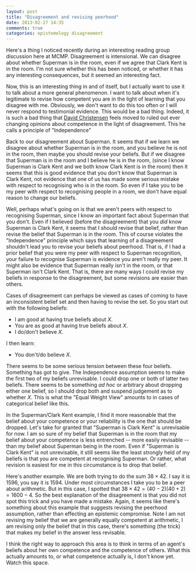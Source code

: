 ```yaml
---
layout: post
title: "Disagreement and revising peerhood"
date: 2013-02-27 14:35
comments: true
categories: epistemology disagreement
---
```

Here's a thing I noticed recently during an interesting reading group discussion here at MCMP.
Disagreement is intensional.
We can disagree about whether Superman is in the room,
even if we agree that Clark Kent is in the room.
I'm not sure whether this has been noticed, or whether it has any interesting consequences,
but it seemed an interesting fact.

<!-- more -->

Now, this is an interesting thing in and of itself,
but I actually want to use it to talk about a more general phenomenon.
I want to talk about when it's legitimate to revise how competent you are
in the light of learning that you disagree with me.
Obviously, we don't want to do this too often or I will
never respond to testimonial evidence.
This would be a bad thing.
Indeed, it is such a bad thing that 
[David Christensen](http://fitelson.org/seminar/christensen.pdf)
feels moved to ruled out ever changing opinions about competence 
in the light of disagreement.
This he calls a principle of "Independence"

Back to our disagreement about Superman.
It seems that if we learn we disagree about whether Superman is in the room,
and you believe he is not in the room, then maybe you should revise your beliefs.
But if we disagree that Superman is in the room and I believe he is in the room,
(since I know Superman is Clark Kent and we both know Clark Kent is in the room)
then it seems that this is good evidence that you don't know that Superman is Clark Kent,
not evidence that one of us has made some serious mistake with respect to recognising who is in the room.
So even if I take you to be my peer with respect to recognising people in a room,
we don't have equal reason to change our beliefs.

Well, perhaps what's going on is that we aren't peers with respect to recognising
Superman, since I know an important fact about Superman that you don't.
Even if I believed (before the disagreement) that you *did* know Superman is Clark Kent,
it seems that I should revise that belief, rather than revise the belief that Superman is in the room.
This of course violates the "Independence" principle which says that learning of a disagreement
shouldn't lead you to revise your beliefs about peerhood.
That is, if I had a prior belief that you were my peer with respect to
Superman recognition, your failure to recognise Superman
is evidence you aren't really my peer.
It might also be evidence that Superman really isn't in the room,
or that Superman isn't Clark Kent.
That is, there are many ways I could revise my beliefs in response to the disagreement,
but some revisions are easier than others.

Cases of disagreement can perhaps be viewed as cases of coming to have an inconsistent belief
set and then having to revise the set.
So you start out with the following beliefs:

 - I am good at having true beliefs about $X$.
 - You are as good at having true beliefs about $X$.
 - I do/don't believe $X$.
 
I then learn:

 - You don't/do believe $X$.

There seems to be some serious tension between these four beliefs.
Something has got to give.
The Independence assumption seems to make the first two of my beliefs unrevisable.
I could drop one or both of latter two beliefs.
There seems to be something *ad hoc* or arbitrary about dropping either one belief,
so I should drop both and suspend judgement as to whether $X$.
This is what the "Equal Weight View" amounts to in cases of categorical belief like this.

In the Superman/Clark Kent example, I find it more reasonable that the belief about your
competence or your reliability is the one that should be dropped.
Let's take for granted that "Superman is Clark Kent" is unrevisable for now.
I am so sure of my belief that Superman is in the room that my belief
about your competence is less entrenched -- more easily revisable --
than my belief about Superman being in the room.
Even if "Superman is Clark Kent" is not unrevisable,
it still seems like the least strongly held of my beliefs
is that you are competent at recognising Superman.
Or rather, what revision is easiest for me in this circumstance is to drop
that belief.

Here's another example.
We are both trying to do the sum $38\times 42$.
I say it is 1596, you say it is 1594.
Under most circumstances I take you to be a peer about arithmetic.
But in this case, I spotted that $38\times 42 = (40-2)(40+2) = 1600 - 4$.
So the best explanation of the disagreement is that you did not spot this trick
and you have made a mistake.
Again, it seems like there's something about this example that suggests
revising the peerhood assumption, rather than effecting an epistemic compromise.
Note I am not revising my belief that we are generally equally competent at arithmetic,
I am revising only the belief that in this case, there's something (the trick) that
makes my belief in the answer less revisable.

I think the right way to approach this area is to think in terms
of an agent's beliefs about her own competence and the competence of others.
What this actually amounts to, or what competence actually is, I don't know yet.
Watch this space.
